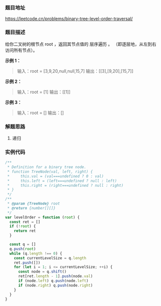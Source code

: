 ### 题目地址

https://leetcode.cn/problems/binary-tree-level-order-traversal/

### 题目描述

给你二叉树的根节点 root ，返回其节点值的 层序遍历 。 （即逐层地，从左到右访问所有节点）。

**示例 1：**

> 输入：root = [3,9,20,null,null,15,7]
> 输出：[[3],[9,20],[15,7]]

**示例 2：**

> 输入：root = [1]
> 输出：[[1]]

**示例 3：**

> 输入：root = []
> 输出：[]

### 解题思路

1. 递归

### 实例代码

```javascript
/**
 * Definition for a binary tree node.
 * function TreeNode(val, left, right) {
 *     this.val = (val===undefined ? 0 : val)
 *     this.left = (left===undefined ? null : left)
 *     this.right = (right===undefined ? null : right)
 * }
 */
/**
 * @param {TreeNode} root
 * @return {number[][]}
 */
var levelOrder = function (root) {
  const ret = []
  if (!root) {
    return ret
  }

  const q = []
  q.push(root)
  while (q.length !== 0) {
    const currentLevelSize = q.length
    ret.push([])
    for (let i = 1; i <= currentLevelSize; ++i) {
      const node = q.shift()
      ret[ret.length - 1].push(node.val)
      if (node.left) q.push(node.left)
      if (node.right) q.push(node.right)
    }
  }
}
```
